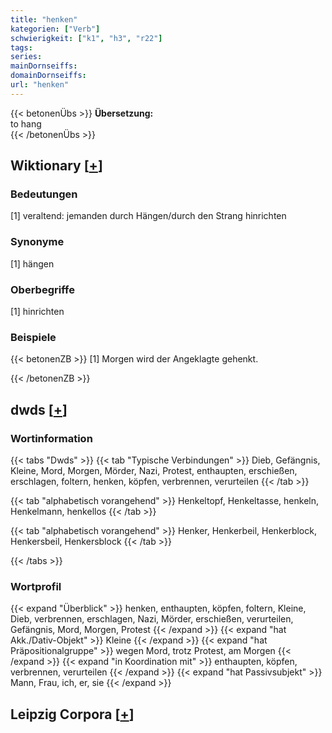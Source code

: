 ```yaml
---
title: "henken"
kategorien: ["Verb"]
schwierigkeit: ["k1", "h3", "r22"]
tags:
series:
mainDornseiffs:
domainDornseiffs:
url: "henken"
---
```


{{< betonenÜbs >}}
**Übersetzung:**  
to hang  
{{< /betonenÜbs >}}

## Wiktionary [[+](https://de.wiktionary.org/wiki/henken)]

### Bedeutungen
[1] veraltend: jemanden durch Hängen/durch den Strang hinrichten  

### Synonyme
[1] hängen  

### Oberbegriffe
[1] hinrichten  

### Beispiele
{{< betonenZB >}}
[1] Morgen wird der Angeklagte gehenkt.  

{{< /betonenZB >}}


## dwds [[+](https://www.dwds.de/wb/henken)]

### Wortinformation
{{< tabs "Dwds" >}}
{{< tab "Typische Verbindungen" >}}
Dieb, Gefängnis, Kleine, Mord, Morgen, Mörder, Nazi, Protest, enthaupten, erschießen, erschlagen, foltern, henken, köpfen, verbrennen, verurteilen
{{< /tab >}}

{{< tab "alphabetisch vorangehend" >}}
Henkeltopf, Henkeltasse, henkeln, Henkelmann, henkellos
{{< /tab >}}

{{< tab "alphabetisch vorangehend" >}}
Henker, Henkerbeil, Henkerblock, Henkersbeil, Henkersblock
{{< /tab >}}

{{< /tabs >}}

### Wortprofil
{{< expand "Überblick" >}} henken, enthaupten, köpfen, foltern, Kleine, Dieb, verbrennen, erschlagen, Nazi, Mörder, erschießen, verurteilen, Gefängnis, Mord, Morgen, Protest {{< /expand >}}
{{< expand "hat Akk./Dativ-Objekt" >}} Kleine {{< /expand >}}
{{< expand "hat Präpositionalgruppe" >}} wegen Mord, trotz Protest, am Morgen {{< /expand >}}
{{< expand "in Koordination mit" >}} enthaupten, köpfen, verbrennen, verurteilen {{< /expand >}}
{{< expand "hat Passivsubjekt" >}} Mann, Frau, ich, er, sie {{< /expand >}}

## Leipzig Corpora [[+](https://corpora.uni-leipzig.de/en/res?word=henken&corpusId=deu_newscrawl-public_2018)]

